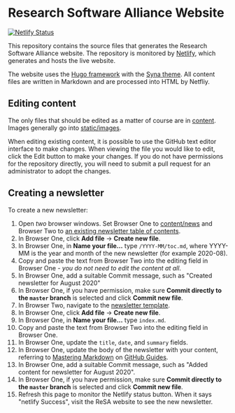 # Research Software Alliance Website

[![Netlify Status](https://api.netlify.com/api/v1/badges/b366fc0d-c20f-4312-a573-b3de6fa243fc/deploy-status)](https://app.netlify.com/sites/researchsoft/deploys)

This repository contains the source files that generates the Research Software Alliance website. The repository is monitored by [Netlify](https://www.netlify.com/), which generates and hosts the live website.

The website uses the [Hugo framework](https://gohugo.io/) with the [Syna theme](https://themes.gohugo.io/syna/). All content files are written in Markdown and are processed into HTML by Netfliy.

## Editing content

The only files that should be edited as a matter of course are in [content](https://github.com/researchsoft/website/tree/master/content). Images generally go into [static/images](https://github.com/researchsoft/website/tree/master/static/images).

When editing existing content, it is possible to use the GitHub text editor interface to make changes. When viewing the file you would like to edit, click the Edit button to make your changes. If you do not have permissions for the repository directly, you will need to submit a pull request for an administrator to adopt the changes.

## Creating a newsletter

To create a new newsletter:
1. Open *two* browser windows. Set Browser One to [content/news](https://github.com/researchsoft/website/tree/master/content/news) and Browser Two to [an existing newsletter table of contents](https://raw.githubusercontent.com/researchsoft/website/master/content/news/2020-06/toc.md).
1. In Browser One, click **Add file** -> **Create new file**.
1. In Browser One, in **Name your file...** type ```/YYYY-MM/toc.md```, where YYYY-MM is the year and month of the new newsletter (for example 2020-08).
1. Copy and paste the text from Browser Two into the editing field in Browser One - _you do not need to edit the content at all_.
1. In Browser One, add a suitable Commit message, such as "Created newsletter for August 2020"
1. In Browser One, if you have permission, make sure **Commit directly to the ```master``` branch** is selected and click **Commit new file**.
1. In Browser Two, navigate to the [newsletter template](https://raw.githubusercontent.com/researchsoft/website/master/newsletter-template/index.md).
1. In Browser One, click **Add file** -> **Create new file**.
1. In Browser One, in **Name your file...** type ```index.md```.
1. Copy and paste the text from Browser Two into the editing field in Browser One.
1. In Browser One, update the ```title```, ```date```, and ```summary``` fields.
1. In Browser One, update the body of the newsletter with your content, referring to [Mastering Markdown](https://guides.github.com/features/mastering-markdown/) on [GitHub Guides](https://guides.github.com/).
1. In Browser One, add a suitable Commit message, such as "Added content for newsletter for August 2020".
1. In Browser One, if you have permission, make sure **Commit directly to the ```master``` branch** is selected and click **Commit new file**.
1. Refresh this page to monitor the Netlify status button. When it says "netlify Success", visit the ReSA website to see the new newsletter.